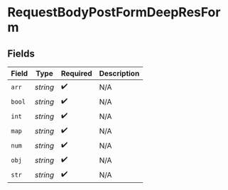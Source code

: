 # RequestBodyPostFormDeepResForm


## Fields

| Field              | Type               | Required           | Description        |
| ------------------ | ------------------ | ------------------ | ------------------ |
| `arr`              | *string*           | :heavy_check_mark: | N/A                |
| `bool`             | *string*           | :heavy_check_mark: | N/A                |
| `int`              | *string*           | :heavy_check_mark: | N/A                |
| `map`              | *string*           | :heavy_check_mark: | N/A                |
| `num`              | *string*           | :heavy_check_mark: | N/A                |
| `obj`              | *string*           | :heavy_check_mark: | N/A                |
| `str`              | *string*           | :heavy_check_mark: | N/A                |